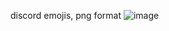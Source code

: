 discord emojis, png format
![image](https://github.com/enzifiri/polymerlabs-contribute/assets/76253089/95eeae8e-3345-4030-96a5-736391028dfa)
